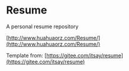 # Resume
A personal resume repository

[http://www.huahuaorz.com/Resume/](http://www.huahuaorz.com/Resume/)

Template from: [https://gitee.com/itsay/resume](https://gitee.com/itsay/resume)

